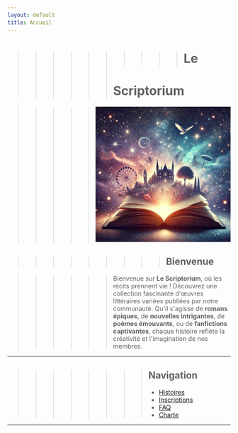 ```yaml
---
layout: default
title: Accueil
---
```


>>>>>>>>>> # Le
>>>>>> # Scriptorium

>>>>> ![Texte alternatif](assets/files/image2.jpg)


>>>>>>>>> ## Bienvenue

>>>>>> Bienvenue sur **Le Scriptorium**, où les récits prennent vie !
>>>>>> Découvrez une collection fascinante d'œuvres littéraires variées publiées par notre communauté.
>>>>>> Qu'il s'agisse de **romans épiques**, de **nouvelles intrigantes**, de **poèmes émouvants**, ou de **fanfictions captivantes**, chaque histoire reflète la créativité et l'imagination de nos membres.

---

>>>>>>>> ## Navigation
>>>>>>>> - [Histoires](histoires.md)
>>>>>>>> - [Inscriptions](inscriptions.md)
>>>>>>>> - [FAQ](faq.md)
>>>>>>>> - [Charte](charte.md)

---
